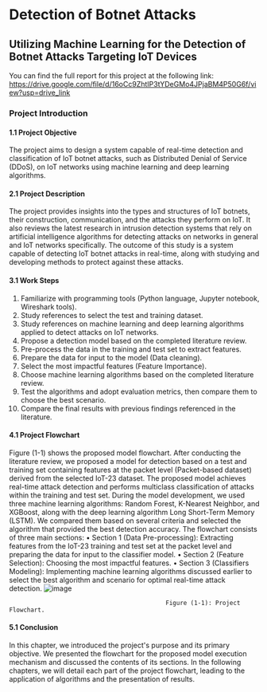 # Detection of Botnet Attacks
## Utilizing Machine Learning for the Detection of Botnet Attacks Targeting IoT Devices
You can find the full report for this project at the following link:
https://drive.google.com/file/d/16oCc9ZhtIP3tYDeGMo4JPjaBM4P50G6f/view?usp=drive_link
### Project Introduction

#### 1.1 Project Objective
The project aims to design a system capable of real-time detection and classification of IoT botnet attacks, such as Distributed Denial of Service (DDoS), on IoT networks using machine learning and deep learning algorithms.
#### 2.1 Project Description
The project provides insights into the types and structures of IoT botnets, their construction, communication, and the attacks they perform on IoT. It also reviews the latest research in intrusion detection systems that rely on artificial intelligence algorithms for detecting attacks on networks in general and IoT networks specifically. The outcome of this study is a system capable of detecting IoT botnet attacks in real-time, along with studying and developing methods to protect against these attacks.
#### 3.1 Work Steps
1.	Familiarize with programming tools (Python language, Jupyter notebook, Wireshark tools).
2.	Study references to select the test and training dataset.
3.	Study references on machine learning and deep learning algorithms applied to detect attacks on IoT networks.
4.	Propose a detection model based on the completed literature review.
5.	Pre-process the data in the training and test set to extract features.
6.	Prepare the data for input to the model (Data cleaning).
7.	Select the most impactful features (Feature Importance).
8.	Choose machine learning algorithms based on the completed literature review.
9.	Test the algorithms and adopt evaluation metrics, then compare them to choose the best scenario.
10.	Compare the final results with previous findings referenced in the literature.
#### 4.1 Project Flowchart
Figure (1-1) shows the proposed model flowchart. After conducting the literature review, we proposed a model for detection based on a test and training set containing features at the packet level (Packet-based dataset) derived from the selected IoT-23 dataset. The proposed model achieves real-time attack detection and performs multiclass classification of attacks within the training and test set. During the model development, we used three machine learning algorithms: Random Forest, K-Nearest Neighbor, and XGBoost, along with the deep learning algorithm Long Short-Term Memory (LSTM). We compared them based on several criteria and selected the algorithm that provided the best detection accuracy. The flowchart consists of three main sections:
•	Section 1 (Data Pre-processing): Extracting features from the IoT-23 training and test set at the packet level and preparing the data for input to the classifier model.
•	Section 2 (Feature Selection): Choosing the most impactful features.
•	Section 3 (Classifiers Modeling): Implementing machine learning algorithms discussed earlier to select the best algorithm and scenario for optimal real-time attack detection.
 ![image](https://github.com/HindForIot/Detection-of-Botnet-Attacks-Targeting-IoT-Devices/assets/144903433/df3e001d-77cc-42bc-99ec-b245797f0f49)

                                                Figure (1-1): Project Flowchart.
#### 5.1 Conclusion
In this chapter, we introduced the project's purpose and its primary objective. We presented the flowchart for the proposed model execution mechanism and discussed the contents of its sections. In the following chapters, we will detail each part of the project flowchart, leading to the application of algorithms and the presentation of results.
